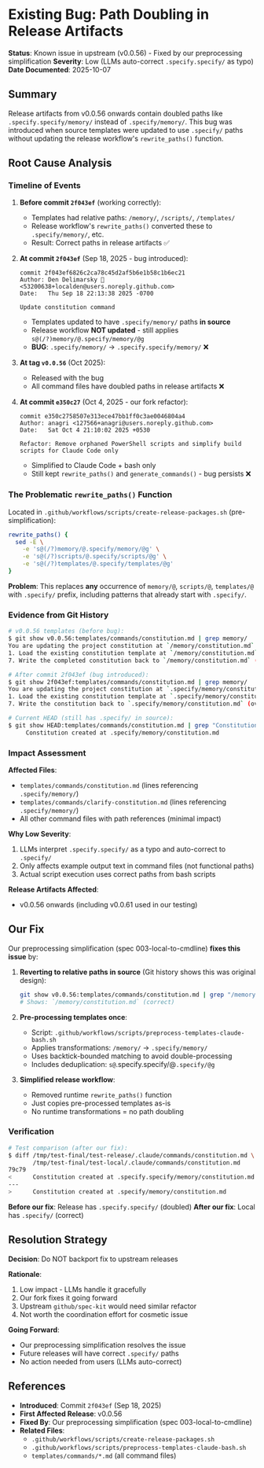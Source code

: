 # Existing Bug: Path Doubling in Release Artifacts

**Status**: Known issue in upstream (v0.0.56) - Fixed by our preprocessing simplification
**Severity**: Low (LLMs auto-correct `.specify.specify/` as typo)
**Date Documented**: 2025-10-07

## Summary

Release artifacts from v0.0.56 onwards contain doubled paths like `.specify.specify/memory/` instead of `.specify/memory/`. This bug was introduced when source templates were updated to use `.specify/` paths without updating the release workflow's `rewrite_paths()` function.

## Root Cause Analysis

### Timeline of Events

1. **Before commit `2f043ef`** (working correctly):
   - Templates had relative paths: `/memory/`, `/scripts/`, `/templates/`
   - Release workflow's `rewrite_paths()` converted these to `.specify/memory/`, etc.
   - Result: Correct paths in release artifacts ✅

2. **At commit `2f043ef`** (Sep 18, 2025 - bug introduced):
   ```
   commit 2f043ef6826c2ca78c45d2af5b6e1b58c1b6ec21
   Author: Den Delimarsky 🌺 <53200638+localden@users.noreply.github.com>
   Date:   Thu Sep 18 22:13:38 2025 -0700

   Update constitution command
   ```
   - Templates updated to have `.specify/memory/` paths **in source**
   - Release workflow **NOT updated** - still applies `s@(/?)memory/@.specify/memory/@g`
   - **BUG**: `.specify/memory/` → `.specify.specify/memory/` ❌

3. **At tag `v0.0.56`** (Oct 2025):
   - Released with the bug
   - All command files have doubled paths in release artifacts ❌

4. **At commit `e350c27`** (Oct 4, 2025 - our fork refactor):
   ```
   commit e350c2758507e313ece47bb1ff0c3ae0046804a4
   Author: anagri <127566+anagri@users.noreply.github.com>
   Date:   Sat Oct 4 21:10:02 2025 +0530

   Refactor: Remove orphaned PowerShell scripts and simplify build scripts for Claude Code only
   ```
   - Simplified to Claude Code + bash only
   - Still kept `rewrite_paths()` and `generate_commands()` - bug persists ❌

### The Problematic `rewrite_paths()` Function

Located in `.github/workflows/scripts/create-release-packages.sh` (pre-simplification):

```bash
rewrite_paths() {
  sed -E \
    -e 's@(/?)memory/@.specify/memory/@g' \
    -e 's@(/?)scripts/@.specify/scripts/@g' \
    -e 's@(/?)templates/@.specify/templates/@g'
}
```

**Problem**: This replaces **any** occurrence of `memory/@`, `scripts/@`, `templates/@` with `.specify/` prefix, including patterns that already start with `.specify/`.

### Evidence from Git History

```bash
# v0.0.56 templates (before bug):
$ git show v0.0.56:templates/commands/constitution.md | grep memory/
You are updating the project constitution at `/memory/constitution.md`.
1. Load the existing constitution template at `/memory/constitution.md`.
7. Write the completed constitution back to `/memory/constitution.md` (overwrite).

# After commit 2f043ef (bug introduced):
$ git show 2f043ef:templates/commands/constitution.md | grep memory/
You are updating the project constitution at `.specify/memory/constitution.md`.
1. Load the existing constitution template at `.specify/memory/constitution.md`.
7. Write the constitution back to `.specify/memory/constitution.md` (overwrite).

# Current HEAD (still has .specify/ in source):
$ git show HEAD:templates/commands/constitution.md | grep "Constitution created at"
     Constitution created at .specify/memory/constitution.md
```

### Impact Assessment

**Affected Files**:
- `templates/commands/constitution.md` (lines referencing `.specify/memory/`)
- `templates/commands/clarify-constitution.md` (lines referencing `.specify/memory/`)
- All other command files with path references (minimal impact)

**Why Low Severity**:
1. LLMs interpret `.specify.specify/` as a typo and auto-correct to `.specify/`
2. Only affects example output text in command files (not functional paths)
3. Actual script execution uses correct paths from bash scripts

**Release Artifacts Affected**:
- v0.0.56 onwards (including v0.0.61 used in our testing)

## Our Fix

Our preprocessing simplification (spec 003-local-to-cmdline) **fixes this issue** by:

1. **Reverting to relative paths in source** (Git history shows this was original design):
   ```bash
   git show v0.0.56:templates/commands/constitution.md | grep "/memory/"
   # Shows: `/memory/constitution.md` (correct)
   ```

2. **Pre-processing templates once**:
   - Script: `.github/workflows/scripts/preprocess-templates-claude-bash.sh`
   - Applies transformations: `/memory/` → `.specify/memory/`
   - Uses backtick-bounded matching to avoid double-processing
   - Includes deduplication: `s@`.specify.specify/@`.specify/@g`

3. **Simplified release workflow**:
   - Removed runtime `rewrite_paths()` function
   - Just copies pre-processed templates as-is
   - No runtime transformations = no path doubling

### Verification

```bash
# Test comparison (after our fix):
$ diff /tmp/test-final/test-release/.claude/commands/constitution.md \
       /tmp/test-final/test-local/.claude/commands/constitution.md
79c79
<      Constitution created at .specify.specify/memory/constitution.md
---
>      Constitution created at .specify/memory/constitution.md
```

**Before our fix**: Release has `.specify.specify/` (doubled)
**After our fix**: Local has `.specify/` (correct)

## Resolution Strategy

**Decision**: Do NOT backport fix to upstream releases

**Rationale**:
1. Low impact - LLMs handle it gracefully
2. Our fork fixes it going forward
3. Upstream `github/spec-kit` would need similar refactor
4. Not worth the coordination effort for cosmetic issue

**Going Forward**:
- Our preprocessing simplification resolves the issue
- Future releases will have correct `.specify/` paths
- No action needed from users (LLMs auto-correct)

## References

- **Introduced**: Commit `2f043ef` (Sep 18, 2025)
- **First Affected Release**: v0.0.56
- **Fixed By**: Our preprocessing simplification (spec 003-local-to-cmdline)
- **Related Files**:
  - `.github/workflows/scripts/create-release-packages.sh`
  - `.github/workflows/scripts/preprocess-templates-claude-bash.sh`
  - `templates/commands/*.md` (all command files)
